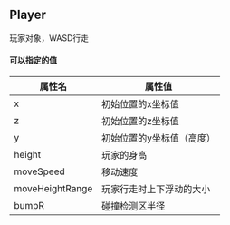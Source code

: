 ## Player
玩家对象，WASD行走
#### 可以指定的值
|属性名|属性值|
|---|---|
|x|初始位置的x坐标值|
|z|初始位置的z坐标值|
|y|初始位置的y坐标值（高度）|
|height|玩家的身高|
|moveSpeed|移动速度|
|moveHeightRange|玩家行走时上下浮动的大小|
|bumpR|碰撞检测区半径|
